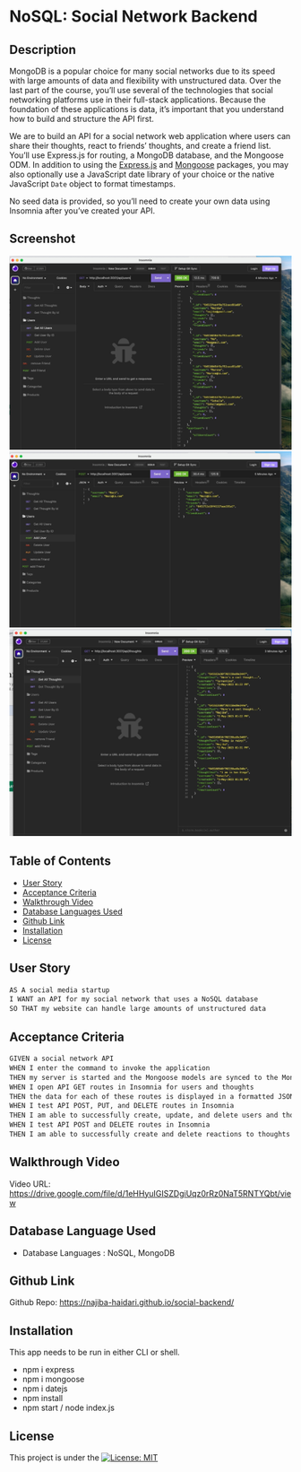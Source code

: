 # NoSQL: Social Network Backend

## Description

MongoDB is a popular choice for many social networks due to its speed with large amounts of data and flexibility with unstructured data. Over the last part of the course, you’ll use several of the technologies that social networking platforms use in their full-stack applications. Because the foundation of these applications is data, it’s important that you understand how to build and structure the API first.

We are to build an API for a social network web application where users can share their thoughts, react to friends’ thoughts, and create a friend list. You’ll use Express.js for routing, a MongoDB database, and the Mongoose ODM. In addition to using the [Express.js](https://www.npmjs.com/package/express) and [Mongoose](https://www.npmjs.com/package/mongoose) packages, you may also optionally use a JavaScript date library of your choice or the native JavaScript `Date` object to format timestamps.

No seed data is provided, so you’ll need to create your own data using Insomnia after you’ve created your API.

## Screenshot
![Social Backend](./Assets/getallusers.jpeg)
![Social Backend](./Assets/adduser.jpeg)
![Social Backend](./Assets/getallthoughts.jpeg)

## Table of Contents 

  - [User Story](#use-story)
  - [Acceptance Criteria](#acceptance-criteria)
  - [Walkthrough Video](#walkthrough-video)
  - [Database Languages Used](#database-language-used)
  - [Github Link](#github-link)
  - [Installation](#installation)
  - [License](#license)

## User Story

```md
AS A social media startup
I WANT an API for my social network that uses a NoSQL database
SO THAT my website can handle large amounts of unstructured data
```

## Acceptance Criteria

```md
GIVEN a social network API
WHEN I enter the command to invoke the application
THEN my server is started and the Mongoose models are synced to the MongoDB database
WHEN I open API GET routes in Insomnia for users and thoughts
THEN the data for each of these routes is displayed in a formatted JSON
WHEN I test API POST, PUT, and DELETE routes in Insomnia
THEN I am able to successfully create, update, and delete users and thoughts in my database
WHEN I test API POST and DELETE routes in Insomnia
THEN I am able to successfully create and delete reactions to thoughts and add and remove friends to a user’s friend list
```
## Walkthrough Video
Video URL: https://drive.google.com/file/d/1eHHyuIGISZDgiUqz0rRz0NaT5RNTYQbt/view

## Database Language Used
* Database Languages : NoSQL, MongoDB

## Github Link
Github Repo: https://najiba-haidari.github.io/social-backend/

## Installation
This app needs to be run in either CLI or shell.
* npm i express
* npm i mongoose
* npm i datejs
* npm install
* npm start / node index.js
  
## License
This project is under the [![License: MIT](https://img.shields.io/badge/License-MIT-yellow.svg)](https://opensource.org/licenses/MIT)
